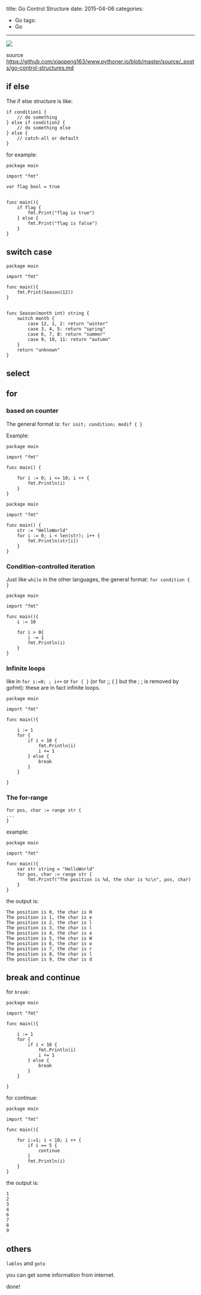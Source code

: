 title: Go Control Structure
date: 2015-04-06
categories:
- Go
tags:
- Go
---

![](/thumbnails/install-go-from-source/1.png)

source https://github.com/xiaopeng163/www.pythoner.io/blob/master/source/_posts/go-control-structures.md


## if else

The if else structure is like:

```
if condition1 {
    // do something
} else if condition2 {
    // do something else
} else {
    // catch-all or default
}
```

for example:

```
package main

import "fmt"

var flag bool = true


func main(){
    if flag {
        fmt.Print("flag is true")
    } else {
        fmt.Print("flag is false")
    }
}
```

## switch case

```
package main

import "fmt"

func main(){
    fmt.Print(Season(12))
}


func Season(month int) string {
    switch month {
        case 12, 1, 2: return "winter"
        case 3, 4, 5: return "spring"
        case 6, 7, 8: return "summer"
        case 9, 10, 11: return "autumn"
    }
    return "unknown"
}
```

## select

## for 

### based on counter

The general format is: `for init; condition; modif { }`

Example:

```
package main

import "fmt"

func main() {

    for i := 0; i <= 10; i ++ {
        fmt.Println(i)
    }
}
```

```
package main

import "fmt"

func main() {
    str := "HelloWorld"
    for i := 0; i < len(str); i++ {
        fmt.Println(str[i])
    }
}
```

### Condition-controlled iteration

Just like `while` in the other languages, the general format: `for condition { }`

```
package main

import "fmt"

func main(){
    i := 10

    for i > 0{
        i -= 1
        fmt.Println(i)
    }
}

```

### Infinite loops

like in `for i:=0; ; i++` or `for { }` (or for ;; { } but the ; ; is
removed by gofmt): these are in fact infinite loops.

```
package main

import "fmt"

func main(){

    i := 1
    for {
        if i < 10 {
            fmt.Println(i)
            i += 1
        } else {
            break
        }
    }

}

```

### The for-range

```
for pos, char := range str {
...
}
```

example:

```
package main

import "fmt"

func main(){
    var str string = "HelloWorld"
    for pos, char := range str {
        fmt.Printf("The position is %d, the char is %c\n", pos, char)
    }
}

```

the output is:

```
The position is 0, the char is H
The position is 1, the char is e
The position is 2, the char is l
The position is 3, the char is l
The position is 4, the char is o
The position is 5, the char is W
The position is 6, the char is o
The position is 7, the char is r
The position is 8, the char is l
The position is 9, the char is d
```

## break and continue

for `break`:

```
package main

import "fmt"

func main(){

    i := 1
    for {
        if i < 10 {
            fmt.Println(i)
            i += 1
        } else {
            break
        }
    }

}
```

for continue:

```
package main

import "fmt"

func main(){

    for i:=1; i < 10; i ++ {
        if i == 5 {
            continue
        }
        fmt.Println(i)
    }
}
```

the output is:

```
1
2
3
4
6
7
8
9
```

## others

`lables` and `goto`

you can get some information from internet.

done!